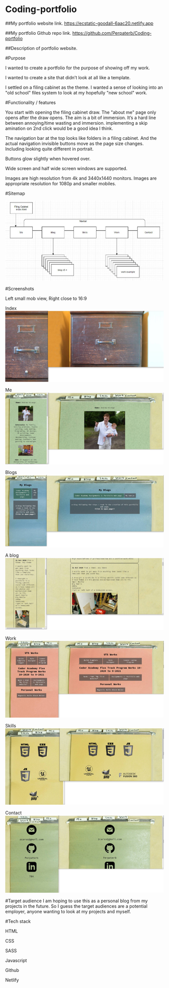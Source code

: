 # Coding-portfolio

##My portfolio website link. https://ecstatic-goodall-6aac20.netlify.app

##My portfolio Github repo link. https://github.com/Perpaterb/Coding-portfolio

##Description of portfolio website.

#Purpose

I wanted to create a portfolio for the purpose of showing off my work.

I wanted to create a site that didn’t look at all like a template.

I settled on a filing cabinet as the theme. I wanted a sense of looking into an "old school" files system to look at my hopefully "new school" work.

#Functionality / features

You start with opening the filing cabinet draw. The "about me" page only opens after the draw opens.
The aim is a bit of immersion. It’s a hard line between annoying/time wasting and immersion. implementing a skip amination on 2nd click would be a good idea I think.

The navigation bar at the top looks like folders in a filing cabinet. And the actual navigation invisible buttons move as the page size changes. Including looking quite different in portrait. 

Buttons glow slightly when hovered over.

Wide screen and half wide screen windows are supported. 

Images are high resolution from 4k and 3440x1440 monitors. Images are appropriate resolution for 1080p and smaller mobiles.

#Sitemap

![Sitemap](/docs/Sitemap.JPG)

#Screenshots

Left small mob view, Right close to 16:9

Index
![index](/docs/Index.jpg)

Me
![me](/docs/Me.jpg)

Blogs
![blogs](/docs/blogs.jpg)

A blog
![blog](/docs/blog.jpg)

Work
![me](/docs/work.JPG)

Skills
![blogs](/docs/skills.JPG)

Contact
![blog](/docs/contact.JPG)

#Target audience
I am hoping to use this as a personal blog from my projects in the future.
So I guess the target audiences are a potential employer, anyone wanting to look at my projects and myself.


#Tech stack

HTML

CSS

SASS

Javascript

Github

Netlify


